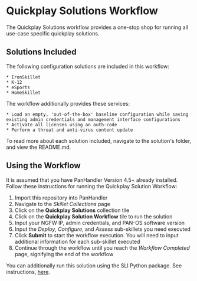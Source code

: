# Quickplay Solutions Workflow

The Quickplay Solutions workflow provides a one-stop shop for running all use-case specific 
quickplay solutions.

## Solutions Included

The following configuration solutions are included in this workflow:

    * IronSkillet
    * K-12 
    * eSports
    * HomeSkillet

The workflow additionally provides these services:

    * Load an empty, 'out-of-the-box' baseline configuration while saving existing admin credentials and management interface configurations
    * Activate all licenses using an auth-code
    * Perform a threat and anti-virus content update

To read more about each solution included, navigate to the solution's folder, and view
the README.md.

## Using the Workflow

It is assumed that you have PanHandler Version 4.5+ already installed. Follow these instructions for running the Quickplay Solution Workflow:

1. Import this repository into PanHandler
2. Navigate to the *Skillet Collections* page 
3. Click on the **Quickplay Solutions** collection tile
4. Click on the **Quickplay Solution Workflow** tile to run the solution
5. Input your NGFW IP, admin credentials, and PAN-OS software version
6. Input the *Deploy*, *Configure*, and *Assess* sub-skillets you need executed
7. Click **Submit** to start the workflow execution. You will need to input additional information for each sub-skillet executed
8. Continue through the workflow until you reach the *Workflow Completed* page, signifying the end of the workflow

You can additionally run this solution using the SLI Python package. See instructions, [here](https://pypi.org/project/sli/).